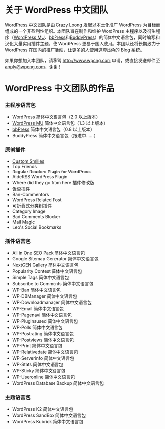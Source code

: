 # 关于 WordPress 中文团队 #

[WordPress 中文团队](http://www.wpcng.com/)是由 [Crazy Loong](http://goto8848.net) 发起以本土化推广 WordPress 为目标而组成的一个非盈利性组织。本团队旨在制作和维护 WordPress 主程序以及衍生程序（[WordPress MU](WordPressMU.md)、[bbPress](bbPress.md)和[BuddyPress](BuddyPress.md)）的简体中文语言包，同时编写和汉化大量实用插件主题，使 WordPress 更易于国人使用。本团队还将长期致力于 WordPress 在国内的推广活动，让更多的人使用这套出色的 Blog 系统。

如果你想加入本团队，请移驾 http://www.wpcng.com 申请，或直接发送邮件至 [apply@wpcng.com](mailto:apply@wpcng.com)，谢谢！

# WordPress 中文团队的作品 #

### 主程序语言包 ###
  * WordPress 简体中文语言包（2.0 以上版本）
  * [WordPress MU](WordPressMU.md) 简体中文语言包（1.3 以上版本）
  * [bbPress](bbPress.md) 简体中文语言包（0.8 以上版本）
  * BuddyPress 简体中文语言包（跟进中……）

### 原创插件 ###
  * [Custom Smilies](http://goto8848.net/projects/custom-smilies/)
  * Top Friends
  * Regular Readers Plugin for WordPress
  * AideRSS WordPress Plugin
  * Where did they go from here 插件修改版
  * 饭否插件
  * Ban-Commentors
  * WordPress Related Post
  * 可折叠式分类树插件
  * Category Image
  * Bad Comments Blocker
  * Mail Magic
  * Leo's Social Bookmarks

### 插件语言包 ###
  * All in One SEO Pack 简体中文语言包
  * Google Sitemap Generator 简体中文语言包
  * NextGEN Gallery 简体中文语言包
  * Popularity Contest 简体中文语言包
  * Simple Tags 简体中文语言包
  * Subscribe to Comments 简体中文语言包
  * WP-Ban 简体中文语言包
  * WP-DBManager 简体中文语言包
  * WP-Downloadmanager 简体中文语言包
  * WP-Email 简体中文语言包
  * WP-Pagenavi 简体中文语言包
  * WP-Pluginsused 简体中文语言包
  * WP-Polls 简体中文语言包
  * WP-Postrating 简体中文语言包
  * WP-Postviews 简体中文语言包
  * WP-Print 简体中文语言包
  * WP-Relativedate 简体中文语言包
  * WP-Serverinfo 简体中文语言包
  * WP-Stats 简体中文语言包
  * WP-Sticky 简体中文语言包
  * WP-Useronline 简体中文语言包
  * WordPress Database Backup 简体中文语言包

### 主题语言包 ###
  * WordPress K2 简体中文语言包
  * WordPress SandBox 简体中文语言包
  * WordPress Kubrick 简体中文语言包
